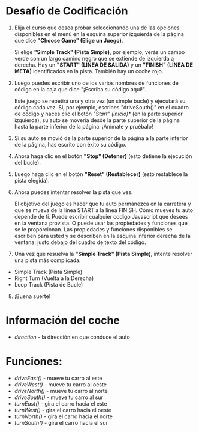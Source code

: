 # Desafío de Codificación

1. Elija el curso que desea probar seleccionando una de las opciones disponibles en el menú en la esquina superior izquierda de la página que dice **"Choose Game" (Elige un Juego)**.

   Si elige **"Simple Track" (Pista Simple)**, por ejemplo, verás un campo verde con un largo camino negro que se extiende de izquierda a derecha. Hay un **"START" (LÍNEA DE SALIDA)** y un **"FINISH" (LÍNEA DE META)** identificados en la pista. También hay un coche rojo.

2. Luego puedes escribir uno de los varios nombres de funciones de código en la caja que dice "¡Escriba su código aquí!".

   Este juego se repetirá una y otra vez (un simple bucle) y ejecutará su código cada vez. Si, por ejemplo, escribes "driveSouth()" en el cuadro de código y haces clic el botón *"Start" (inicio)** (en la parte superior izquierda), su auto se moveria desde la parte superior de la página hasta la parte inferior de la página. ¡Anímate y pruébalo!

3. Si su auto se movió de la parte superior de la página a la parte inferior de la página, has escrito con éxito su código.
4. Ahora haga clic en el botón **"Stop" (Detener)** (esto detiene la ejecución del bucle).
5. Luego haga clic en el botón **"Reset" (Restablecer)** (esto restablece la pista elegida).
6. Ahora puedes intentar resolver la pista que ves.

    El objetivo del juego es hacer que tu auto permanezca en la carretera y que se mueva de la línea START a la línea FINISH. Cómo mueves tu auto depende de ti. Puede escribir cualquier codigo Javascript que desees en la ventana provista. O puede usar las propiedades y funciones que se le proporcionan. Las propiedades y funciones disponibles se escriben para usted y se describen en la esquina inferior derecha de la ventana, justo debajo del cuadro de texto del código.

7. Una vez que resuelva la **"Simple Track" (Pista Simple)**, intente resolver una pista más complicada.
  - Simple Track (Pista Simple)
  - Right Turn (Vuelta a la Derecha)
  - Loop Track (Pista de Bucle)
8. ¡Buena suerte!

# Información del coche

  - *direction* - la dirección en que conduce el auto

# Funciones:

  - *driveEast()* - mueve tu carro al este
  - *driveWest()* - mueve tu carro al oeste
  - *driveNorth()* - mueve tu carro al norte
  - *driveSouth()* - mueve tu carro al sur
  - *turnEast()* - gira el carro hacia el este
  - *turnWest()* - gira el carro hacia el oeste
  - *turnNorth()* - gira el carro hacia el norte
  - *turnSouth()* - gira el carro hacia el sur
